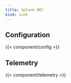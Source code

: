 ```yaml
---
title: Splunk HEC
kind: sink
---
```


## Configuration

{{< component/config >}}

## Telemetry

{{< component/telemetry >}}
